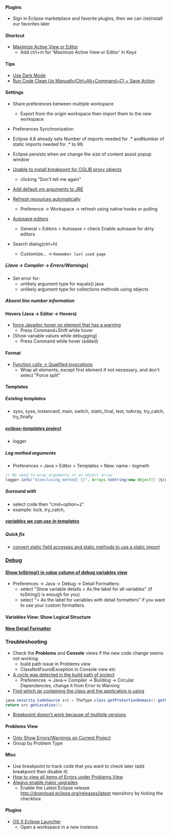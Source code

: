 #### Plugins
- Sign in Eclipse marketplace and favorite plugins, then we can (re)install our favorites later

#### Shortcut
- [Maximize Active View or Editor](https://stackoverflow.com/questions/10400978/how-to-toggle-visibility-of-a-view-in-eclipse-with-a-keyboard-shortcut)
  * Add ctrl+m for 'Maximize Active View or Editor' in Keys

#### Tips
- [Use Dark Mode](https://www.eclipse.org/community/eclipse_newsletter/2018/june/darktheme.php)
- [Run Code Clean Up Manually(Ctrl+Alt+Command+C) + Save Action](/2017/01/eclipse-run-code-cleanup-manually-save-action.html)


#### Settings
- Share preferences between multiple workspace
  * Export from the origin workspace then import them to the new workspace
- Preferences Synchronization
- Eclipse 4.8 already sets Number of imports needed for .* andNumber of static imports needed for .* to 99.

- Eclipse persists when we change the size of content assist popup window
- [Unable to install breakpoint for CGLIB proxy objects](https://stackoverflow.com/a/45897882/753352)
  - clicking "Don't tell me again"
- [Add default vm arguments to JRE](https://stackoverflow.com/questions/36041510/eclipse-junit-how-to-default-vm-args-without-editing-jre)

- [Refresh resources automatically](https://stackoverflow.com/questions/1212633/can-eclipse-refresh-resources-automatically)
  - Preference -> Workspace -> refresh using native hooks or polling
- [Autosave editors](https://stackoverflow.com/questions/2635951/eclipse-save-automatically)
  - General > Editors > Autosave > check Enable autosave for dirty editors
- Search dialog(ctrl+h)
  - Customize... -> `Remember last used page`

##### [Java -> Compiler -> Errors/Warnings]
- Set error for:
  - unlikely argument type for equals() java
  - unlikely argument type for collections methods using objects

##### Absent line number information

#### Hovers (Java -> Editor -> Hovers)
- [force Javadoc hover on element that has a warning](https://stackoverflow.com/questions/21481370/eclipse-force-javadoc-hover-on-element-that-has-a-warning)
  - Press Command+Shift while hover
- [Show variable values while debugging]
  - Press Command while hover (added)

#### Format
- [Function calls -> Qualified invocations](http://www.lorenzobettini.it/2017/12/formatting-java-method-calls-in-eclipse/)
  - Wrap all elements, except first element if not necessary, and don't select "Force split"

#### Templates
##### Existing templates
- syso, syse, instanceof, main, switch, static_final, test, toArray, try_catch, try_finally
##### [eclipse-templates project](https://github.com/mnuessler/eclipse-templates)
- logger
##### Log method arguments
- Preferences > Java > Editor > Templates > New: name - logmeth
```java
// No need to wrap arguments in an object array
logger.info("${enclosing_method} {}", Arrays.toString(new Object[] {${enclosing_method_arguments}}));
```
##### Surround with
- select code then "cmd+option+z"
- example: lock, try_catch,

##### [variables we can use in templates](http://help.eclipse.org/kepler/index.jsp?topic=%2Forg.eclipse.jdt.doc.user%2Fconcepts%2Fconcept-template-variables.htm)

##### Quick fix
- [convert static field accesses and static methods to use a static import](https://www.eclipse.org/eclipse/news/4.9/jdt.php)

### [Debug](http://help.eclipse.org/2018-09/index.jsp?topic=%2Forg.eclipse.jdt.doc.user%2Ftips%2Fjdt_tips.html)
#### [Show toString() in value column of debug variables view](dlt-in-value-column-in-eclipse-debugger)
- Preferences -> Java -> Debug -> Detail Formatters:
  - select "Show variable details > As the label for all variables" (if toString() is enough for you)
  - select "> As the label for variables with detail formatters" if you want to use your custom formatters.
#### Variables View: Show Logical Structure
#### [New Detail Formatter](https://blog.codecentric.de/en/2013/04/again-10-tips-on-java-debugging-with-eclipse/)

### Troubleshooting
- Check the **Problems** and **Console** views if the new code change seems not working
  - build path issue in Problems view
  - ClassNotFoundException in Console view etc
- [A cycle was detected in the build path of project](https://www.eclipse.org/forums/index.php/t/95704/)
  - Preferences -> Java-> Compiler -> Building -> Circular Dependencies, change it from Error to Warning
- [Find which jar containing the class and the application is using](/2014/12/find-which-jar-containing-class-definition.html)
```java
java.security.CodeSource src = TheType.class.getProtectionDomain().getCodeSource();
return src.getLocation();
```
- [Breakpoint doesn't work because of multiple versions](/2014/12/find-which-jar-containing-class-definition.html)

#### Problems View
- [Only Show Errors/Warnings on Current Project](/2014/04/eclipse-only-show-problems-for-current-project.html)
- Group by Problem Type

#### Misc
- Use breakpoint to track code that you want to check later (add breakpoint then disable it)
- [How to view all items of Errors under Problems View](https://stackoverflow.com/questions/9719605/eclipse-how-to-view-all-items-of-errors-under-problems-view-in-eclipse-editor)
- [Always enable major upgrades](http://download.eclipse.org/releases/latest)
  - Enable the Latest Eclipse release http://download.eclipse.org/releases/latest repository by ticking the checkbox
#### Plugins
- [OS X Eclipse Launcher](http://marketplace.eclipse.org/content/osx-eclipse-launcher#.UGWfRRjCaHk)
  - Open a workspace in a new instance

<!-- TODOP -->